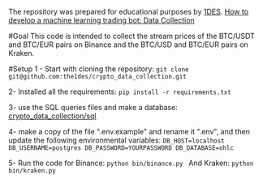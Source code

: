 
The repository was prepared for educational purposes by [1DES](https://1des.com). 
[How to develop a machine learning trading bot: Data Collection](https://1des.com/blog/posts/how-to-develop-machine-learning-trading-bot-data-collection)

#Goal
This code is intended to collect the stream prices of the BTC/USDT and BTC/EUR pairs on Binance and the BTC/USD and BTC/EUR pairs on Kraken.

#Setup
1 - Start with cloning the repository:
`git clone git@github.com:the1des/crypto_data_collection.git `

2- Installed all the requirements:
`pip install -r requirements.txt`

3- use the SQL queries files and make a database:
[crypto_data_collection/sql](sql)

4- make a copy of the file ".env.example" and rename it ".env", and then update the following environmental variables:
`DB_HOST=localhost
DB_USERNAME=postgres
DB_PASSWORD=YOURPASSWORD
DB_DATABASE=ohlc`

5- Run the code for Binance:
`python bin/binance.py `
And Kraken:
`python bin/kraken.py `

